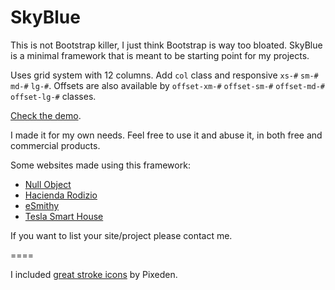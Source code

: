 SkyBlue
=======

This is not Bootstrap killer, I just think Bootstrap is way too bloated.
SkyBlue is a minimal framework that is meant to be starting point for my projects.

Uses grid system with 12 columns. Add ``col`` class
and responsive ``xs-#`` ``sm-#``
``md-#`` ``lg-#``. Offsets are also
available by ``offset-xm-#`` ``offset-sm-#``
``offset-md-#`` ``offset-lg-#`` classes.

[Check the demo](http://stanko.github.io/skyblue/).

I made it for my own needs. Feel free to use it and abuse it, in both free and commercial products.

Some websites made using this framework:

* [Null Object](http://null-object.com)
* [Hacienda Rodizio](http://haciendarodizio.com)
* [eSmithy](http://esmithy.com)
* [Tesla Smart House](http://teslasmarthouse.com)
<!-- modena -->

If you want to list your site/project please contact me.

====

I included [great stroke icons](http://themes-pixeden.com/font-demos/7-stroke/index.html) by Pixeden.
